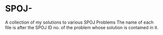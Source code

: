 # SPOJ-
A collection of my solutions to various SPOJ Problems
The name of each file is after the SPOJ ID no. of the problem whose solution is contained in it.
